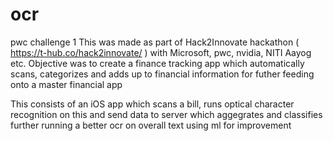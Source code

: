 # ocr
pwc challenge 1
This was made as part of Hack2Innovate hackathon ( https://t-hub.co/hack2innovate/ ) with Microsoft, pwc, nvidia, NITI Aayog  etc.
Objective was to create a finance tracking app which automatically scans, categorizes and adds up to financial information for futher feeding onto a master financial app

This consists of an iOS app which scans a bill, runs optical character recognition on this and send data to server which aggegrates and classifies further running a better ocr on overall text using ml for improvement

